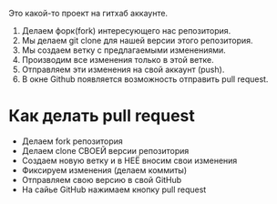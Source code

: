 Это какой-то проект на гитхаб аккаунте.

1. Делаем форк(fork) интересующего нас репозитория.
2. Мы делаем git clone для нашей версии этого репозитория.
3. Мы создаем ветку с предлагаемыми изменениями.
4. Производим все изменения только в этой ветке.
5. Отправляем эти изменения на свой аккаунт (push).
6. В окне Github появляется возможность отправить pull request.

# Как делать pull request

* Делаем fork репозитория
* Делаем clone СВОЕЙ версии репозитория
* Создаем новую ветку и в НЕЁ вносим свои изменения
* Фиксируем изменения (делаем коммиты)
* Отправляем свою версию в свой GitHub
* На сайье GitHub нажимаем кнопку pull request
